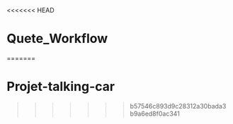 <<<<<<< HEAD
# Quete_Workflow
=======
# Projet-talking-car
>>>>>>> b57546c893d9c28312a30bada3b9a6ed8f0ac341
